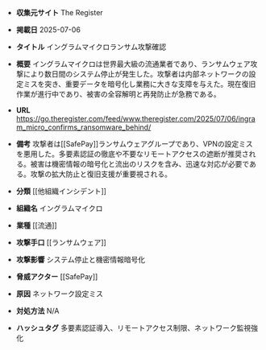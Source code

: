 - **収集元サイト**
The Register

- **掲載日**
2025-07-06

- **タイトル**
イングラムマイクロランサム攻撃確認

- **概要**
イングラムマイクロは世界最大級の流通業者であり、ランサムウェア攻撃により数日間のシステム停止が発生した。攻撃者は内部ネットワークの設定ミスを突き、重要データを暗号化し業務に大きな支障を与えた。現在復旧作業が進行中であり、被害の全容解明と再発防止が急務である。

- **URL**
https://go.theregister.com/feed/www.theregister.com/2025/07/06/ingram_micro_confirms_ransomware_behind/

- **備考**
攻撃者は[[SafePay]]ランサムウェアグループであり、VPNの設定ミスを悪用した。多要素認証の徹底や不要なリモートアクセスの遮断が推奨される。被害は機密情報の暗号化と流出のリスクを含み、迅速な対応が必要である。攻撃の拡大防止と復旧支援が重要視される。

- **分類**
[[他組織インシデント]]

- **組織名**
イングラムマイクロ

- **業種**
[[流通]]

- **攻撃手口**
[[ランサムウェア]]

- **攻撃影響**
システム停止と機密情報暗号化

- **脅威アクター**
[[SafePay]]

- **原因**
ネットワーク設定ミス

- **対処方法**
N/A

- **ハッシュタグ**
多要素認証導入、リモートアクセス制限、ネットワーク監視強化
